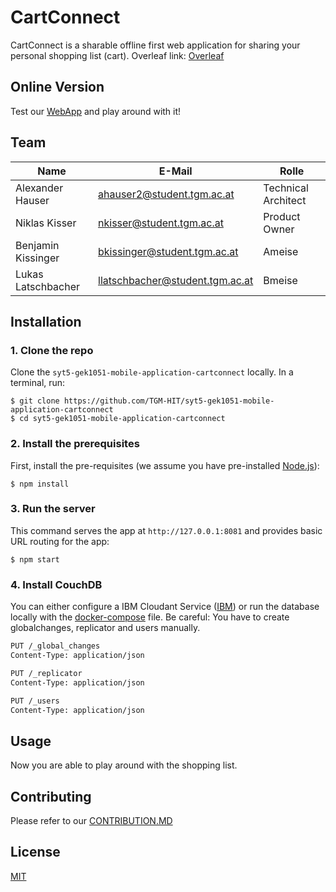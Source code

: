 # CartConnect

CartConnect is a sharable offline first web application for sharing your personal shopping list (cart). 
Overleaf link: [Overleaf](https://de.overleaf.com/5345922844qtnhvmwsvcrw#158355)

## Online Version
Test our [WebApp](https://cart-connect.netlify.app/) and play around with it!

## Team

| Name               | E-Mail                          | Rolle               |
| ------------------ | ------------------------------- | ------------------- |
| Alexander Hauser   | ahauser2@student.tgm.ac.at      | Technical Architect |
| Niklas Kisser      | nkisser@student.tgm.ac.at       | Product Owner       |
| Benjamin Kissinger | bkissinger@student.tgm.ac.at    | Ameise              |
| Lukas Latschbacher | llatschbacher@student.tgm.ac.at | Bmeise              |

## Installation

### 1. Clone the repo

Clone the `syt5-gek1051-mobile-application-cartconnect` locally. In a terminal, run:

```
$ git clone https://github.com/TGM-HIT/syt5-gek1051-mobile-application-cartconnect
$ cd syt5-gek1051-mobile-application-cartconnect
```

### 2. Install the prerequisites

First, install the pre-requisites (we assume you have pre-installed [Node.js](https://nodejs.org/)):

    $ npm install

### 3. Run the server

This command serves the app at `http://127.0.0.1:8081` and provides basic URL routing for the app:

    $ npm start

### 4. Install CouchDB
You can either configure a IBM Cloudant Service ([IBM](https://console.ng.bluemix.net/)) or run the database locally with the [docker-compose](implementation/docker-compose.yml) file. Be careful: You have to create
globalchanges, replicator and users manually.

```bash
PUT /_global_changes
Content-Type: application/json

PUT /_replicator
Content-Type: application/json

PUT /_users
Content-Type: application/json
```

## Usage

Now you are able to play around with the shopping list.

## Contributing

Please refer to our [CONTRIBUTION.MD](CONTRIBUTION.MD)

## License

[MIT](https://choosealicense.com/licenses/mit/)
